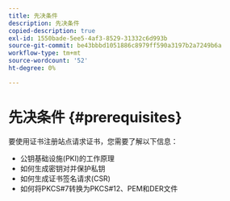 ```yaml
---
title: 先决条件
description: 先决条件
copied-description: true
exl-id: 1550bade-5ee5-4af3-8529-31332c6d993b
source-git-commit: be43bbbd1051886c8979ff590a3197b2a7249b6a
workflow-type: tm+mt
source-wordcount: '52'
ht-degree: 0%

---
```


# 先决条件 {#prerequisites}

要使用证书注册站点请求证书，您需要了解以下信息：

* 公钥基础设施(PKI)的工作原理
* 如何生成密钥对并保护私钥
* 如何生成证书签名请求(CSR)
* 如何将PKCS#7转换为PKCS#12、PEM和DER文件
